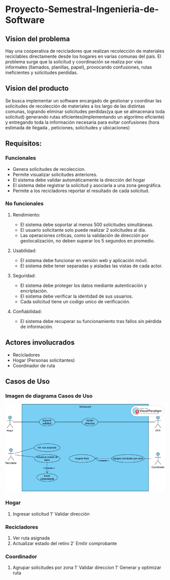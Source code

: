# Proyecto-Semestral-Ingenieria-de-Software

## Vision del problema

Hay una cooperativa de recicladores que realizan recolección de materiales reciclables directamente desde los
hogares en varias comunas del país. El problema surge que la solicitud y coordinación se realiza por vías informales (llamados,
planillas, papel), provocando confusiones, rutas ineficientes y solicitudes perdidas.

## Vision del producto

Se busca implementar un software encargado de gestionar y coordinar las solicitudes de recolección de materiales a los largo de las distintas comunas,
logrando eliminar solicitudes perdidas(ya que se almacenara toda solicitud)
generando rutas eficientes(implementando un algoritmo eficiente) y entregando toda la información necesaria para evitar confusiones (hora estimada de llegada , peticiones, solicitudes y ubicaciones)

## Requisitos:

### Funcionales

* Genera solicitudes de recoleccion.
* Permite visualizar solicitudes anteriores.
* El sistema debe validar automáticamente la dirección del hogar
* El sistema debe registrar la solicitud y asociarla a una zona geográfica.
* Permite a los recicladores reportar el resultado de cada solicitud.

### No funcionales

   1. Rendimiento:
      * El sistema debe soportar al menos 500 solicitudes simultáneas.
      * El usuario solicitante solo puede realizar 2 solicitudes al día.
      * Las operaciones críticas, como la validación de dirección por geolocalización, no deben superar los 5 segundos en promedio.

   2. Usabilidad:
      * El sistema debe funcionar en versión web y aplicación móvil.
      * El sistema debe tener separadas y aisladas las vistas de cada actor.

   3. Seguridad:
      * El sistema debe proteger los datos mediante autenticación y encriptación.
      * El sistema debe verificar la identidad de sus usuarios.
      * Cada solicitud tiene un codigo unico de verificación.

   4. Confiabilidad:
      * El sistema debe recuperar su funcionamiento tras fallos sin pérdida de información.

## Actores involucrados

* Recicladores
* Hogar (Personas solicitantes)
* Coordinador de ruta

## Casos de Uso

### Imagen de diagrama Casos de Uso

  ![Casos de uso](./cou.png)



### Hogar

   1. Ingresar solicitud
   1' Validar dirección

### Recicladores

   1. Ver ruta asignada
   3. Actualizar estado del retiro
   2' Emitir comprobante

### Coordinador

1. Agrupar solicitudes por zona
1' Validar direccion
1' Generar y optimizar ruta 
